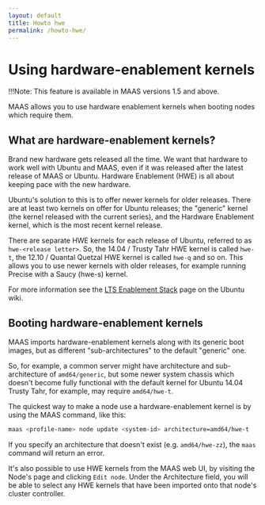 ```yaml
---
layout: default
title: Howto hwe
permalink: /howto-hwe/
---
```

# Using hardware-enablement kernels


!!!Note:
This feature is available in MAAS versions 1.5 and above.

MAAS allows you to use hardware enablement kernels when booting nodes which require them.

## What are hardware-enablement kernels?

Brand new hardware gets released all the time. We want that hardware to work well with Ubuntu and MAAS, even if it was released after the latest release of MAAS or Ubuntu. Hardware Enablement (HWE) is all about keeping pace with the new hardware.

Ubuntu's solution to this is to offer newer kernels for older releases. There are at least two kernels on offer for Ubuntu releases; the "generic" kernel (the kernel released with the current series), and the Hardware Enablement kernel, which is the most recent kernel release.

There are separate HWE kernels for each release of Ubuntu, referred to as `hwe-<release letter>`. So, the 14.04 / Trusty Tahr HWE kernel is called `hwe-t`, the 12.10 / Quantal Quetzal HWE kernel is called `hwe-q` and so on. This allows you to use newer kernels with older releases, for example running Precise with a Saucy (hwe-s) kernel.

For more information see the [LTS Enablement Stack](https://wiki.ubuntu.com/Kernel/LTSEnablementStack) page on the Ubuntu wiki.

## Booting hardware-enablement kernels


MAAS imports hardware-enablement kernels along with its generic boot images, but as different "sub-architectures" to the default "generic" one.

So, for example, a common server might have architecture and sub-architecture of `amd64/generic`, but some newer system chassis which doesn't become fully functional with the default kernel for Ubuntu 14.04 Trusty Tahr, for example, may require `amd64/hwe-t`.

The quickest way to make a node use a hardware-enablement kernel is by using the MAAS command, like this:

```bash
maas <profile-name> node update <system-id> architecture=amd64/hwe-t
```
If you specify an architecture that doesn't exist (e.g. `amd64/hwe-zz`), the `maas` command will return an error.

It's also possible to use HWE kernels from the MAAS web UI, by visiting the Node's page and clicking `Edit node`. Under the Architecture field, you will be able to select any HWE kernels that have been imported onto that node's cluster controller.
